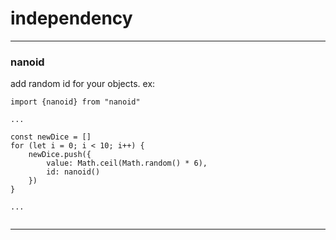 # independency

---

### nanoid
add random id for your objects.
ex:
```
import {nanoid} from "nanoid"

...

const newDice = []
for (let i = 0; i < 10; i++) {
	newDice.push({
		value: Math.ceil(Math.random() * 6),
		id: nanoid()
	})
}

...


```


---
